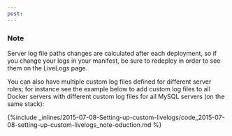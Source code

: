 ```yaml
---
post: 
---
```


### Note

Server log file paths changes are calculated after each deployment, so if you change your logs in your manifest, be sure to redeploy in order to see them on the LiveLogs page.




You can also have multiple custom log files defined for different server roles; for instance see the example below to add custom log files to all Docker servers with different custom log files for all MySQL servers (on the same stack):



{%include _inlines/2015-07-08-Setting-up-custom-livelogs/code_2015-07-08-setting-up-custom-livelogs_note-oduction.md %}


